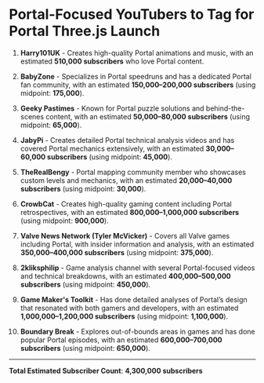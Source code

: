 # Portal-Focused YouTubers to Tag for Portal Three.js Launch

1. **Harry101UK** - Creates high-quality Portal animations and music, with an estimated **510,000 subscribers** who love Portal content.

2. **BabyZone** - Specializes in Portal speedruns and has a dedicated Portal fan community, with an estimated **150,000–200,000 subscribers** (using midpoint: **175,000**).

3. **Geeky Pastimes** - Known for Portal puzzle solutions and behind-the-scenes content, with an estimated **50,000–80,000 subscribers** (using midpoint: **65,000**).

4. **JabyPi** - Creates detailed Portal technical analysis videos and has covered Portal mechanics extensively, with an estimated **30,000–60,000 subscribers** (using midpoint: **45,000**).

5. **TheRealBengy** - Portal mapping community member who showcases custom levels and mechanics, with an estimated **20,000–40,000 subscribers** (using midpoint: **30,000**).

6. **CrowbCat** - Creates high-quality gaming content including Portal retrospectives, with an estimated **800,000–1,000,000 subscribers** (using midpoint: **900,000**).

7. **Valve News Network (Tyler McVicker)** - Covers all Valve games including Portal, with insider information and analysis, with an estimated **350,000–400,000 subscribers** (using midpoint: **375,000**).

8. **2kliksphilip** - Game analysis channel with several Portal-focused videos and technical breakdowns, with an estimated **400,000–500,000 subscribers** (using midpoint: **450,000**).

9. **Game Maker's Toolkit** - Has done detailed analyses of Portal’s design that resonated with both gamers and developers, with an estimated **1,000,000–1,200,000 subscribers** (using midpoint: **1,100,000**).

10. **Boundary Break** - Explores out-of-bounds areas in games and has done popular Portal episodes, with an estimated **600,000–700,000 subscribers** (using midpoint: **650,000**).

---

**Total Estimated Subscriber Count**: **4,300,000 subscribers**